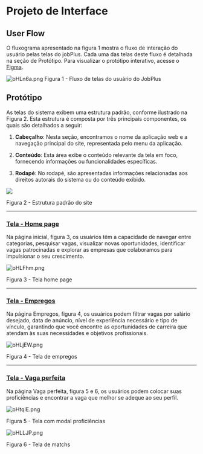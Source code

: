 
# Projeto de Interface

## User Flow

O fluxograma apresentado na figura 1 mostra o fluxo de interação do usuário pelas telas do jobPlus. Cada uma das telas deste fluxo é detalhada na seção de Protótipo.
 Para visualizar o protótipo interativo, acesse o  [Figma](https://www.figma.com/proto/ecRPY0rOMqNbvT74HNSuRt/JobPlus?page-id=6%3A4481&type=design&node-id=38-1130&t=grzDORqUCQAEgF9a-0&scaling=min-zoom&hide-ui=1).

![oHLn6a.png](https://a.imagem.app/oHLn6a.png)
Figura 1 - Fluxo de telas do usuário do JobPlus

## Protótipo
As telas do sistema exibem uma estrutura padrão, conforme ilustrado na Figura 2. Esta estrutura é composta por três principais componentes, os quais são detalhados a seguir:

1.  **Cabeçalho**: Nesta seção, encontramos o nome da aplicação web e a navegação principal do site, representada pelo menu da aplicação.
    
2.  **Conteúdo**: Esta área exibe o conteúdo relevante da tela em foco, fornecendo informações ou funcionalidades específicas.
    
3.  **Rodapé**: No rodapé, são apresentadas informações relacionadas aos direitos autorais do sistema ou do conteúdo exibido.

![](https://user-images.githubusercontent.com/100447878/164074128-7b006e50-8621-4964-b0fd-07a90e626673.png)

Figura 2 - Estrutura padrão do site

----------

### [**Tela - Home page**](https://www.figma.com/file/ecRPY0rOMqNbvT74HNSuRt/JobPlus?type=design&node-id=3%3A1651&mode=design&t=QJbegw72695ZUKp3-1)

Na página inicial, figura 3, os usuários têm a capacidade de navegar entre categorias, pesquisar vagas, visualizar novas oportunidades, identificar vagas patrocinadas e explorar as empresas que colaboramos para impulsionar o seu crescimento.

![oHLFhm.png](https://a.imagem.app/oHLFhm.png)

Figura 3 - Tela home page

----------

### [**Tela - Empregos**](https://www.figma.com/file/ecRPY0rOMqNbvT74HNSuRt/JobPlus?type=design&node-id=5%3A4868&mode=design&t=QJbegw72695ZUKp3-1)

Na página Empregos, figura 4, os usuários podem filtrar vagas por salário desejado, data de anúncio, nível de experiência necessário e tipo de vínculo, garantindo que você encontre as oportunidades de carreira que atendam às suas necessidades e objetivos profissionais.

![oHLjEW.png](https://a.imagem.app/oHLjEW.png)

Figura 4 - Tela de empregos

----------

### [**Tela - Vaga perfeita**](https://www.figma.com/file/ecRPY0rOMqNbvT74HNSuRt/JobPlus?type=design&node-id=5%3A4868&mode=design&t=QJbegw72695ZUKp3-1)

Na página Vaga perfeita, figura 5 e 6, os usuários podem colocar suas proficiências e encontrar a vaga que melhor se adeque ao seu perfil.

![oHtqlE.png](https://a.imagem.app/oHtqlE.png)

Figura 5 - Tela com modal proficiências

![oHLLJP.png](https://a.imagem.app/oHLLJP.png)

Figura 6 - Tela de matchs
